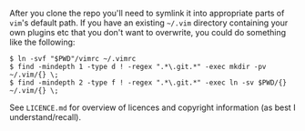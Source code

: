 After you clone the repo you'll need to symlink it into appropriate parts of `vim`'s default path.
If you have an existing `~/.vim` directory containing your own plugins etc that you don't want to overwrite,
you could do something like the following:

    $ ln -svf "$PWD"/vimrc ~/.vimrc
    $ find -mindepth 1 -type d ! -regex ".*\.git.*" -exec mkdir -pv ~/.vim/{} \;
    $ find -mindepth 2 -type f ! -regex ".*\.git.*" -exec ln -sv $PWD/{} ~/.vim/{} \;


See `LICENCE.md` for overview of licences and copyright information (as best I understand/recall).
